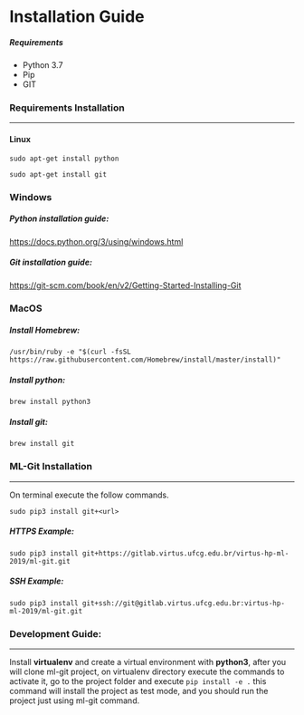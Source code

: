 Installation Guide
==================

##### Requirements

- Python 3.7
- Pip
- GIT

### Requirements Installation

------



#### Linux

```
sudo apt-get install python
```

```
sudo apt-get install git
```




### Windows

##### Python installation guide:

https://docs.python.org/3/using/windows.html

##### Git installation guide:

https://git-scm.com/book/en/v2/Getting-Started-Installing-Git



### MacOS

##### Install Homebrew:

```
/usr/bin/ruby -e "$(curl -fsSL https://raw.githubusercontent.com/Homebrew/install/master/install)"
```

##### Install python:

```
brew install python3
```

##### Install git:

```
brew install git
```



### ML-Git Installation

------



On terminal execute the follow commands.

```
sudo pip3 install git+<url>
```

#####  HTTPS Example:

```
sudo pip3 install git+https://gitlab.virtus.ufcg.edu.br/virtus-hp-ml-2019/ml-git.git
```

#####  SSH Example:

```
sudo pip3 install git+ssh://git@gitlab.virtus.ufcg.edu.br:virtus-hp-ml-2019/ml-git.git
```



### Development Guide:

------



Install **virtualenv** and create a virtual environment with **python3**, after you will clone ml-git project, on virtualenv directory execute the commands to activate it, go to the project folder and execute `pip install -e .` this command will install the project as test mode, and you should run the project just using ml-git command.